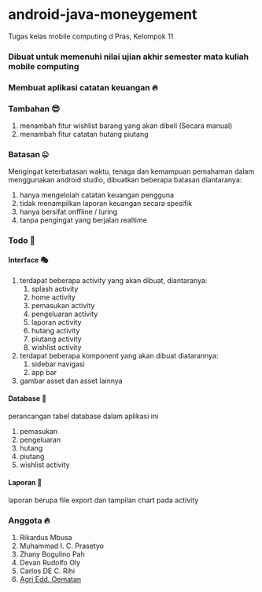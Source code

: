 # android-java-moneygement
Tugas kelas mobile computing d Pras, Kelompok 11

### Dibuat untuk memenuhi nilai ujian akhir semester mata kuliah mobile computing

### Membuat aplikasi catatan keuangan 🔥

### Tambahan 😎
  1. menambah fitur wishlist barang yang akan dibeli (Secara manual)
  2. menambah fitur catatan hutang piutang

### Batasan 🤐
Mengingat keterbatasan waktu, tenaga dan kemampuan pemahaman dalam menggunakan android studio, dibuatkan beberapa batasan diantaranya:
  1. hanya mengelolah catatan keuangan pengguna
  2. tidak menampilkan laporan keuangan secara spesifik
  3. hanya bersifat onffline / luring
  4. tanpa pengingat yang berjalan realtime

### Todo 🚀

#### Interface 🎭
  1. terdapat beberapa activity yang akan dibuat, diantaranya:
     1. splash activity
     2. home activity
     3. pemasukan activity
     4. pengeluaran activity
     5. laporan activity
     6. hutang activity
     7. piutang activity
     8. wishlist activity
  2. terdapat beberapa komponent yang akan dibuat diatarannya:
     1. sidebar navigasi
     2. app bar
  3. gambar asset dan asset lainnya
#### Database 📁
perancangan tabel database dalam aplikasi ini
  1. pemasukan
  2. pengeluaran
  3. hutang
  4. piutang
  5. wishlist activity
#### Laporan 🧾
laporan berupa file export dan tampilan chart pada activity


### Anggota 🔥

1. Rikardus Mbusa
2. Muhammad I. C. Prasetyo
3. Zhany Bogulino Pah
4. Devan Rudolfo Oly
5. Carlos DE C. Rihi
6. [Agri Edd. Oematan](https://github.com/agriedd)
